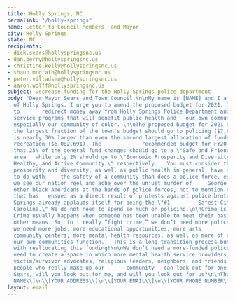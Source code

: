 ```yaml
---
title: Holly Springs, NC
permalink: "/holly-springs"
name: Letter to Council Members, and Mayor
city: Holly Springs
state: NC
recipients:
- dick.sears@hollyspringsnc.us
- dan.berry@hollyspringsnc.us
- christine.kelly@hollyspringsnc.us
- shaun.mcgrath@hollyspringsnc.us
- peter.villadsen@Hollyspringsnc.us
- aaron.wolff@hollyspringsnc.us
subject: Decrease funding for the Holly Springs police department
body: "Dear Mayor Sears and Town Council,\n\nMy name is [NAME] and I am a resident
  of Holly Springs. I urge you to amend the proposed budget for 2021. I would like
  to       redirect money away from Holly Springs Police Department and into social
  service programs that will benefit public health and   our own community directly,
  especially our community of color. \n\nThe proposed budget for 2021 suggests that
  the largest fraction of the town's budget should go to policing ($7,861,585),       which
  is nearly 30% larger than even the second largest allocation of funds, parks and
  recreation ($6,082,691). The             recommended budget for FY20-21 suggests
  that 25% of the general fund changes should go to a \"Safe and Friendly\" priority
  area   while only 2% should go to \"Economic Prosperity and Diversity\" and an \"Engaged,
  Healthy, and Active Community,\" respectively.   You must consider that economic
  prosperity and diversity, as well as public health in general, have so much more
  to do with     the safety of a community than does a police force, especially as
  we see our nation reel and ache over the unjust murder of     George Floyd and countless
  other black Americans at the hands of police forces, not to mention the police brutality
  that has   ensued as a direct result of protests against police brutality. Holly
  Springs already applauds itself for being the \"#1         Safest City in North
  Carolina.\" We do not need to spend so much on policing.\n\nCrime is not random.
  Crime usually happens when someone has been unable to meet their basic needs through
  other means. So, to   really “fight crime,” we don’t need more police officers -
  we need more jobs, more educational opportunities, more arts         programs, more
  community centers, more mental health resources, as well as more of a say in how
  our own communities function.   This is a long transition process but change starts
  with reallocating this funding!\n\nWe don’t need a more-funded police force. We
  need to create a space in which more mental health service providers, social       workers,
  victim/survivor advocates, religious leaders, neighbors, and friends - all of the
  people who really make up our       community - can look out for one another. Mayor
  Sears, will you look out for me, and will you look out for us?\n\nThank you,\n\n\\[YOUR
  NAME\\]\n\\[YOUR ADDRESS\\]\n\\[YOUR EMAIL\\]\n\\[YOUR PHONE NUMBER\\]"
layout: email
---
```


